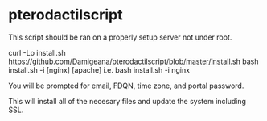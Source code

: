 # pterodactilscript
This script should be ran on a properly setup server not under root.

curl -Lo install.sh https://github.com/Damigeana/pterodactilscript/blob/master/install.sh
bash install.sh -i [nginx] [apache]
i.e. bash install.sh -i nginx

You will be prompted for email, FDQN, time zone, and portal password.

This will install all of the necesary files and update the system including SSL.
